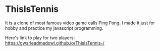 # ThisIsTennis

It is a clone of most famous video game calls Ping Pong.
I made it just for hobby and practice my javascript programming.

Here's link to play for two players:
https://gwsrleadmadowl.github.io/ThisIsTennis-/

